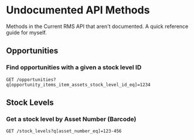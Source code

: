 # Undocumented API Methods

Methods in the Current RMS API that aren't documented. A quick reference guide for myself.

## Opportunities
### Find opportunities with a given a stock level ID

```
GET /opportunities?q[opportunity_items_item_assets_stock_level_id_eq]=1234
```
## Stock Levels
###  Get a stock level by Asset Number (Barcode)

```
GET /stock_levels?q[asset_number_eq]=123-456
```
